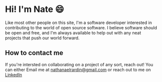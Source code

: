 # Hi! I'm Nate 😄
Like most other people on this site, I'm a software developer interested in contributing to the world of open source software. 
I believe software should be open and free, and I'm always available to help out with any neat projects that push our world forward.

## How to contact me
If you're intersted on collaborating on a project of any sort, reach out!
You can either Email me at nathanaelrardin@gmail.com or reach out to me on [LinkedIn](https://www.linkedin.com/in/nathanael-rardin/)
